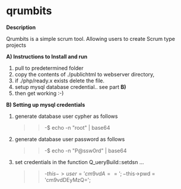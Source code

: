 # qrumbits
__Description__

Qrumbits is a simple scrum tool. Allowing users to create Scrum type projects 

__A) Instructions to Install and run__

1) pull to predetermined folder
2) copy the contents of ./publichtml to webserver directory,
3) if ./php/ready.x exists delete the file.
4) setup mysql database credential.. see part __B)__ 
5) then get working :-)

__B) Setting up mysql credentials__

1) generate database user cypher as follows
   >>-$ echo -n "root" | base64
2) generate database user password as follows
   >>-$ echo -n "P@ssw0rd" | base64
3) set credentials in the function Q_ueryBuild::setdsn
    ...
    >>-$this->user = 'cm9vdA==';
    >>-$this->pwd = 'cm9vdDEyMzQ=';

